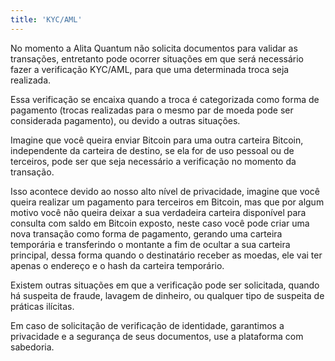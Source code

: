 ```yaml
---
title: 'KYC/AML'
---
```


No momento a Alita Quantum não solicita documentos para validar as transações, entretanto pode ocorrer situações em que será necessário fazer a verificação KYC/AML, para que uma determinada troca seja realizada.

Essa verificação se encaixa quando a troca é categorizada como forma de pagamento (trocas realizadas para o mesmo par de moeda pode ser considerada pagamento), ou devido a outras situações.

Imagine que você queira enviar Bitcoin para uma outra carteira Bitcoin, independente da carteira de destino, se ela for de uso pessoal ou de terceiros, pode ser que seja necessário a verificação no momento da transação.

Isso acontece devido ao nosso alto nível de privacidade, imagine que você queira realizar um pagamento para terceiros em Bitcoin, mas que por algum motivo você não queira deixar a sua verdadeira carteira disponível para consulta com saldo em Bitcoin exposto, neste caso você pode criar uma nova transação como forma de pagamento, gerando uma carteira temporária e transferindo o montante a fim de ocultar a sua carteira principal, dessa forma quando o destinatário receber as moedas, ele vai ter apenas o endereço e o hash da carteira temporário.

Existem outras situações em que a verificação pode ser solicitada, quando há suspeita de fraude, lavagem de dinheiro, ou qualquer tipo de suspeita de práticas ilícitas.

Em caso de solicitação de verificação de identidade, garantimos a privacidade e a segurança de seus documentos, use a plataforma com sabedoria.
